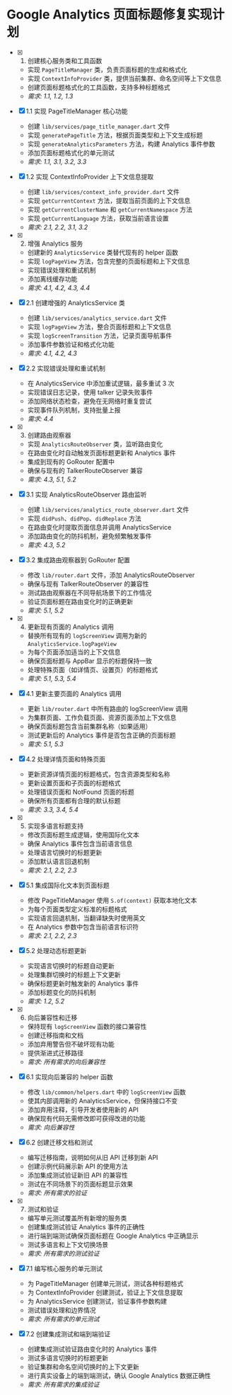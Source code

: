 # Google Analytics 页面标题修复实现计划

- [x] 1. 创建核心服务类和工具函数

  - 实现 `PageTitleManager` 类，负责页面标题的生成和格式化
  - 实现 `ContextInfoProvider` 类，提供当前集群、命名空间等上下文信息
  - 创建页面标题格式化的工具函数，支持多种标题格式
  - _需求: 1.1, 1.2, 1.3_

- [x] 1.1 实现 PageTitleManager 核心功能

  - 创建 `lib/services/page_title_manager.dart` 文件
  - 实现 `generatePageTitle` 方法，根据页面类型和上下文生成标题
  - 实现 `generateAnalyticsParameters` 方法，构建 Analytics 事件参数
  - 添加页面标题格式化的单元测试
  - _需求: 1.1, 3.1, 3.2, 3.3_

- [x] 1.2 实现 ContextInfoProvider 上下文信息提取

  - 创建 `lib/services/context_info_provider.dart` 文件
  - 实现 `getCurrentContext` 方法，提取当前页面的上下文信息
  - 实现 `getCurrentClusterName` 和 `getCurrentNamespace` 方法
  - 实现 `getCurrentLanguage` 方法，获取当前语言设置
  - _需求: 2.1, 2.2, 3.1, 3.2_

- [x] 2. 增强 Analytics 服务

  - 创建新的 `AnalyticsService` 类替代现有的 helper 函数
  - 实现 `logPageView` 方法，包含完整的页面标题和上下文信息
  - 实现错误处理和重试机制
  - 添加离线缓存功能
  - _需求: 4.1, 4.2, 4.3, 4.4_

- [x] 2.1 创建增强的 AnalyticsService 类

  - 创建 `lib/services/analytics_service.dart` 文件
  - 实现 `logPageView` 方法，整合页面标题和上下文信息
  - 实现 `logScreenTransition` 方法，记录页面导航事件
  - 添加事件参数验证和格式化功能
  - _需求: 4.1, 4.2, 4.3_

- [x] 2.2 实现错误处理和重试机制

  - 在 AnalyticsService 中添加重试逻辑，最多重试 3 次
  - 实现错误日志记录，使用 talker 记录失败事件
  - 添加网络状态检查，避免在无网络时重复尝试
  - 实现事件队列机制，支持批量上报
  - _需求: 4.4_

- [x] 3. 创建路由观察器

  - 实现 `AnalyticsRouteObserver` 类，监听路由变化
  - 在路由变化时自动触发页面标题更新和 Analytics 事件
  - 集成到现有的 GoRouter 配置中
  - 确保与现有的 TalkerRouteObserver 兼容
  - _需求: 4.3, 5.1, 5.2_

- [x] 3.1 实现 AnalyticsRouteObserver 路由监听

  - 创建 `lib/services/analytics_route_observer.dart` 文件
  - 实现 `didPush`、`didPop`、`didReplace` 方法
  - 在路由变化时提取页面信息并调用 AnalyticsService
  - 添加路由变化的防抖机制，避免频繁触发事件
  - _需求: 4.3, 5.2_

- [x] 3.2 集成路由观察器到 GoRouter 配置

  - 修改 `lib/router.dart` 文件，添加 AnalyticsRouteObserver
  - 确保与现有 TalkerRouteObserver 的兼容性
  - 测试路由观察器在不同导航场景下的工作情况
  - 验证页面标题在路由变化时的正确更新
  - _需求: 5.1, 5.2_

- [x] 4. 更新现有页面的 Analytics 调用

  - 替换所有现有的 `logScreenView` 调用为新的 `AnalyticsService.logPageView`
  - 为每个页面添加适当的上下文信息
  - 确保页面标题与 AppBar 显示的标题保持一致
  - 处理特殊页面（如详情页、设置页）的标题格式
  - _需求: 5.1, 5.3, 5.4_

- [x] 4.1 更新主要页面的 Analytics 调用

  - 更新 `lib/router.dart` 中所有路由的 logScreenView 调用
  - 为集群页面、工作负载页面、资源页面添加上下文信息
  - 确保页面标题包含当前集群名称（如果适用）
  - 测试更新后的 Analytics 事件是否包含正确的页面标题
  - _需求: 5.1, 5.3_

- [x] 4.2 处理详情页面和特殊页面

  - 更新资源详情页面的标题格式，包含资源类型和名称
  - 更新设置页面和子页面的标题格式
  - 处理错误页面和 NotFound 页面的标题
  - 确保所有页面都有合理的默认标题
  - _需求: 3.3, 3.4, 5.4_

- [x] 5. 实现多语言标题支持

  - 修改页面标题生成逻辑，使用国际化文本
  - 确保 Analytics 事件包含当前语言信息
  - 处理语言切换时的标题更新
  - 添加默认语言回退机制
  - _需求: 2.1, 2.2, 2.3_

- [x] 5.1 集成国际化文本到页面标题

  - 修改 PageTitleManager 使用 `S.of(context)` 获取本地化文本
  - 为每个页面类型定义标准的标题格式
  - 实现语言回退机制，当翻译缺失时使用英文
  - 在 Analytics 参数中包含当前语言标识符
  - _需求: 2.1, 2.2, 2.3_

- [x] 5.2 处理动态标题更新

  - 实现语言切换时的标题自动更新
  - 处理集群切换时的标题上下文更新
  - 确保标题更新时触发新的 Analytics 事件
  - 添加标题变化的防抖机制
  - _需求: 1.2, 5.2_

- [x] 6. 向后兼容性和迁移

  - 保持现有 `logScreenView` 函数的接口兼容性
  - 创建迁移指南和文档
  - 添加弃用警告但不破坏现有功能
  - 提供渐进式迁移路径
  - _需求: 所有需求的向后兼容性_

- [x] 6.1 实现向后兼容的 helper 函数

  - 修改 `lib/common/helpers.dart` 中的 `logScreenView` 函数
  - 使其内部调用新的 AnalyticsService，但保持接口不变
  - 添加弃用注释，引导开发者使用新的 API
  - 确保现有代码无需修改即可获得改进的功能
  - _需求: 向后兼容性_

- [x] 6.2 创建迁移文档和测试

  - 编写迁移指南，说明如何从旧 API 迁移到新 API
  - 创建示例代码展示新 API 的使用方法
  - 添加集成测试验证新旧 API 的兼容性
  - 测试在不同场景下的页面标题显示效果
  - _需求: 所有需求的验证_

- [x] 7. 测试和验证

  - 编写单元测试覆盖所有新增的服务类
  - 创建集成测试验证 Analytics 事件的正确性
  - 进行端到端测试确保页面标题在 Google Analytics 中正确显示
  - 测试多语言和上下文切换场景
  - _需求: 所有需求的测试验证_

- [x] 7.1 编写核心服务的单元测试

  - 为 PageTitleManager 创建单元测试，测试各种标题格式
  - 为 ContextInfoProvider 创建测试，验证上下文信息提取
  - 为 AnalyticsService 创建测试，验证事件参数构建
  - 测试错误处理和边界情况
  - _需求: 所有需求的单元测试_

- [x] 7.2 创建集成测试和端到端验证
  - 创建集成测试验证路由变化时的 Analytics 事件
  - 测试多语言切换时的标题更新
  - 验证集群和命名空间切换时的上下文更新
  - 进行真实设备上的端到端测试，确认 Google Analytics 数据正确性
  - _需求: 所有需求的集成验证_
